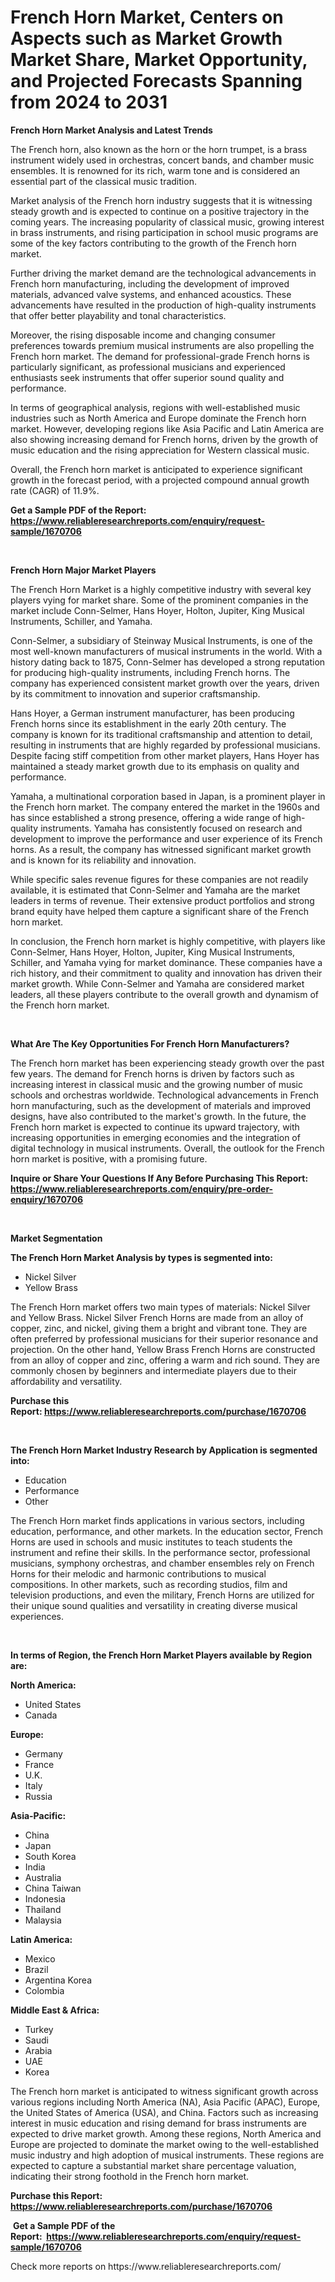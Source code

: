 <p><h1>French Horn Market, Centers on Aspects such as Market Growth Market Share, Market Opportunity, and Projected Forecasts Spanning from 2024 to 2031</h1></p><p><strong>French Horn Market Analysis and Latest Trends</strong></p>
<p><p>The French horn, also known as the horn or the horn trumpet, is a brass instrument widely used in orchestras, concert bands, and chamber music ensembles. It is renowned for its rich, warm tone and is considered an essential part of the classical music tradition.</p><p>Market analysis of the French horn industry suggests that it is witnessing steady growth and is expected to continue on a positive trajectory in the coming years. The increasing popularity of classical music, growing interest in brass instruments, and rising participation in school music programs are some of the key factors contributing to the growth of the French horn market.</p><p>Further driving the market demand are the technological advancements in French horn manufacturing, including the development of improved materials, advanced valve systems, and enhanced acoustics. These advancements have resulted in the production of high-quality instruments that offer better playability and tonal characteristics.</p><p>Moreover, the rising disposable income and changing consumer preferences towards premium musical instruments are also propelling the French horn market. The demand for professional-grade French horns is particularly significant, as professional musicians and experienced enthusiasts seek instruments that offer superior sound quality and performance.</p><p>In terms of geographical analysis, regions with well-established music industries such as North America and Europe dominate the French horn market. However, developing regions like Asia Pacific and Latin America are also showing increasing demand for French horns, driven by the growth of music education and the rising appreciation for Western classical music.</p><p>Overall, the French horn market is anticipated to experience significant growth in the forecast period, with a projected compound annual growth rate (CAGR) of 11.9%.</p></p>
<p><strong>Get a Sample PDF of the Report:&nbsp; <a href="https://www.reliableresearchreports.com/enquiry/request-sample/1670706">https://www.reliableresearchreports.com/enquiry/request-sample/1670706</a></strong></p>
<p>&nbsp;</p>
<p><strong>French Horn Major Market Players</strong></p>
<p><p>The French Horn Market is a highly competitive industry with several key players vying for market share. Some of the prominent companies in the market include Conn-Selmer, Hans Hoyer, Holton, Jupiter, King Musical Instruments, Schiller, and Yamaha.</p><p>Conn-Selmer, a subsidiary of Steinway Musical Instruments, is one of the most well-known manufacturers of musical instruments in the world. With a history dating back to 1875, Conn-Selmer has developed a strong reputation for producing high-quality instruments, including French horns. The company has experienced consistent market growth over the years, driven by its commitment to innovation and superior craftsmanship.</p><p>Hans Hoyer, a German instrument manufacturer, has been producing French horns since its establishment in the early 20th century. The company is known for its traditional craftsmanship and attention to detail, resulting in instruments that are highly regarded by professional musicians. Despite facing stiff competition from other market players, Hans Hoyer has maintained a steady market growth due to its emphasis on quality and performance.</p><p>Yamaha, a multinational corporation based in Japan, is a prominent player in the French horn market. The company entered the market in the 1960s and has since established a strong presence, offering a wide range of high-quality instruments. Yamaha has consistently focused on research and development to improve the performance and user experience of its French horns. As a result, the company has witnessed significant market growth and is known for its reliability and innovation.</p><p>While specific sales revenue figures for these companies are not readily available, it is estimated that Conn-Selmer and Yamaha are the market leaders in terms of revenue. Their extensive product portfolios and strong brand equity have helped them capture a significant share of the French horn market.</p><p>In conclusion, the French horn market is highly competitive, with players like Conn-Selmer, Hans Hoyer, Holton, Jupiter, King Musical Instruments, Schiller, and Yamaha vying for market dominance. These companies have a rich history, and their commitment to quality and innovation has driven their market growth. While Conn-Selmer and Yamaha are considered market leaders, all these players contribute to the overall growth and dynamism of the French horn market.</p></p>
<p>&nbsp;</p>
<p><strong>What Are The Key Opportunities For French Horn Manufacturers?</strong></p>
<p><p>The French horn market has been experiencing steady growth over the past few years. The demand for French horns is driven by factors such as increasing interest in classical music and the growing number of music schools and orchestras worldwide. Technological advancements in French horn manufacturing, such as the development of materials and improved designs, have also contributed to the market's growth. In the future, the French horn market is expected to continue its upward trajectory, with increasing opportunities in emerging economies and the integration of digital technology in musical instruments. Overall, the outlook for the French horn market is positive, with a promising future.</p></p>
<p><strong>Inquire or Share Your Questions If Any Before Purchasing This Report: <a href="https://www.reliableresearchreports.com/enquiry/pre-order-enquiry/1670706">https://www.reliableresearchreports.com/enquiry/pre-order-enquiry/1670706</a></strong></p>
<p>&nbsp;</p>
<p><strong>Market Segmentation</strong></p>
<p><strong>The French Horn Market Analysis by types is segmented into:</strong></p>
<p><ul><li>Nickel Silver</li><li>Yellow Brass</li></ul></p>
<p><p>The French Horn market offers two main types of materials: Nickel Silver and Yellow Brass. Nickel Silver French Horns are made from an alloy of copper, zinc, and nickel, giving them a bright and vibrant tone. They are often preferred by professional musicians for their superior resonance and projection. On the other hand, Yellow Brass French Horns are constructed from an alloy of copper and zinc, offering a warm and rich sound. They are commonly chosen by beginners and intermediate players due to their affordability and versatility.</p></p>
<p><strong>Purchase this Report:&nbsp;<a href="https://www.reliableresearchreports.com/purchase/1670706">https://www.reliableresearchreports.com/purchase/1670706</a></strong></p>
<p>&nbsp;</p>
<p><strong>The French Horn Market Industry Research by Application is segmented into:</strong></p>
<p><ul><li>Education</li><li>Performance</li><li>Other</li></ul></p>
<p><p>The French Horn market finds applications in various sectors, including education, performance, and other markets. In the education sector, French Horns are used in schools and music institutes to teach students the instrument and refine their skills. In the performance sector, professional musicians, symphony orchestras, and chamber ensembles rely on French Horns for their melodic and harmonic contributions to musical compositions. In other markets, such as recording studios, film and television productions, and even the military, French Horns are utilized for their unique sound qualities and versatility in creating diverse musical experiences.</p></p>
<p>&nbsp;</p>
<p><strong>In terms of Region, the French Horn Market Players available by Region are:</strong></p>
<p>
    <p> <strong> North America: </strong>
        <ul>
            <li>United States</li>
            <li>Canada</li>
        </ul>
        </p> 
    <p> <strong> Europe: </strong>
        <ul>
            <li>Germany</li>
            <li>France</li>
            <li>U.K.</li>
            <li>Italy</li>
            <li>Russia</li>
        </ul>
        </p> 
    <p> <strong> Asia-Pacific: </strong>
        <ul>
            <li>China</li>
            <li>Japan</li>
            <li>South Korea</li>
            <li>India</li>
            <li>Australia</li>
            <li>China Taiwan</li>
            <li>Indonesia</li>
            <li>Thailand</li>
            <li>Malaysia</li>
        </ul>
        </p> 
    <p> <strong> Latin America: </strong>
        <ul>
            <li>Mexico</li>
            <li>Brazil</li>
            <li>Argentina Korea</li>
            <li>Colombia</li>
        </ul>
        </p> 
    <p> <strong> Middle East & Africa: </strong>
        <ul>
            <li>Turkey</li>
            <li>Saudi</li>
            <li>Arabia</li>
            <li>UAE</li>
            <li>Korea</li>
        </ul>
    </p>
    </p>
<p><p>The French horn market is anticipated to witness significant growth across various regions including North America (NA), Asia Pacific (APAC), Europe, the United States of America (USA), and China. Factors such as increasing interest in music education and rising demand for brass instruments are expected to drive market growth. Among these regions, North America and Europe are projected to dominate the market owing to the well-established music industry and high adoption of musical instruments. These regions are expected to capture a substantial market share percentage valuation, indicating their strong foothold in the French horn market.</p></p>
<p><strong>Purchase this Report: <a href="https://www.reliableresearchreports.com/purchase/1670706">https://www.reliableresearchreports.com/purchase/1670706</a></strong></p>
<p>&nbsp;<strong>Get a Sample PDF of the Report:&nbsp;&nbsp;<a href="https://www.reliableresearchreports.com/enquiry/request-sample/1670706">https://www.reliableresearchreports.com/enquiry/request-sample/1670706</a></strong></p>
<p><strong></strong></p>
<p>Check more reports on https://www.reliableresearchreports.com/</p>